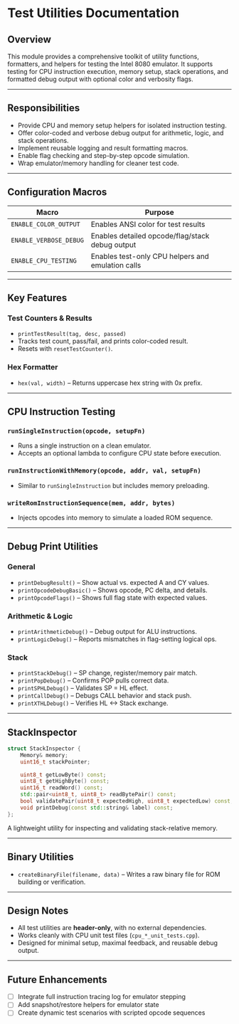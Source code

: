# Test Utilities Documentation

## Overview

This module provides a comprehensive toolkit of utility functions, formatters, and helpers for testing the Intel 8080 emulator. It supports testing for CPU instruction execution, memory setup, stack operations, and formatted debug output with optional color and verbosity flags.

---

## Responsibilities

- Provide CPU and memory setup helpers for isolated instruction testing.
- Offer color-coded and verbose debug output for arithmetic, logic, and stack operations.
- Implement reusable logging and result formatting macros.
- Enable flag checking and step-by-step opcode simulation.
- Wrap emulator/memory handling for cleaner test code.

---

## Configuration Macros

| Macro                 | Purpose                                         |
|----------------------|--------------------------------------------------|
| `ENABLE_COLOR_OUTPUT`| Enables ANSI color for test results              |
| `ENABLE_VERBOSE_DEBUG`| Enables detailed opcode/flag/stack debug output |
| `ENABLE_CPU_TESTING` | Enables test-only CPU helpers and emulation calls|

---

## Key Features

### Test Counters & Results
- `printTestResult(tag, desc, passed)`
- Tracks test count, pass/fail, and prints color-coded result.
- Resets with `resetTestCounter()`.

### Hex Formatter
- `hex(val, width)` – Returns uppercase hex string with 0x prefix.

---

## CPU Instruction Testing

### `runSingleInstruction(opcode, setupFn)`
- Runs a single instruction on a clean emulator.
- Accepts an optional lambda to configure CPU state before execution.

### `runInstructionWithMemory(opcode, addr, val, setupFn)`
- Similar to `runSingleInstruction` but includes memory preloading.

### `writeRomInstructionSequence(mem, addr, bytes)`
- Injects opcodes into memory to simulate a loaded ROM sequence.

---

## Debug Print Utilities

### General
- `printDebugResult()` – Show actual vs. expected A and CY values.
- `printOpcodeDebugBasic()` – Shows opcode, PC delta, and details.
- `printOpcodeFlags()` – Shows full flag state with expected values.

### Arithmetic & Logic
- `printArithmeticDebug()` – Debug output for ALU instructions.
- `printLogicDebug()` – Reports mismatches in flag-setting logical ops.

### Stack
- `printStackDebug()` – SP change, register/memory pair match.
- `printPopDebug()` – Confirms POP pulls correct data.
- `printSPHLDebug()` – Validates SP = HL effect.
- `printCallDebug()` – Debugs CALL behavior and stack push.
- `printXTHLDebug()` – Verifies HL <-> Stack exchange.

---

## StackInspector

```cpp
struct StackInspector {
    Memory& memory;
    uint16_t stackPointer;

    uint8_t getLowByte() const;
    uint8_t getHighByte() const;
    uint16_t readWord() const;
    std::pair<uint8_t, uint8_t> readBytePair() const;
    bool validatePair(uint8_t expectedHigh, uint8_t expectedLow) const;
    void printDebug(const std::string& label) const;
};
```

A lightweight utility for inspecting and validating stack-relative memory.

---

## Binary Utilities

- `createBinaryFile(filename, data)` – Writes a raw binary file for ROM building or verification.

---

## Design Notes

- All test utilities are **header-only**, with no external dependencies.
- Works cleanly with CPU unit test files (`cpu_*_unit_tests.cpp`).
- Designed for minimal setup, maximal feedback, and reusable debug output.

---

## Future Enhancements

- [ ] Integrate full instruction tracing log for emulator stepping
- [ ] Add snapshot/restore helpers for emulator state
- [ ] Create dynamic test scenarios with scripted opcode sequences